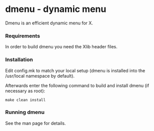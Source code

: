 # dmenu - dynamic menu

Dmenu is an efficient dynamic menu for X.

### Requirements

In order to build dmenu you need the Xlib header files.


### Installation

Edit config.mk to match your local setup (dmenu is installed into
the /usr/local namespace by default).

Afterwards enter the following command to build and install dmenu
(if necessary as root):

```
make clean install
```

### Running dmenu

See the man page for details.
